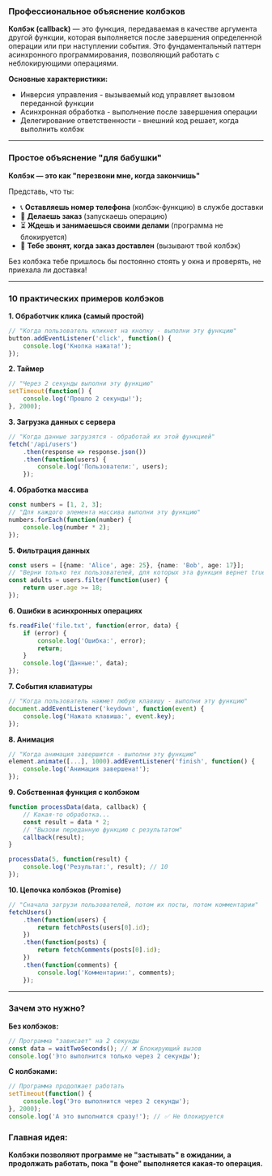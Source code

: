 ### Профессиональное объяснение колбэков

**Колбэк (callback)** — это функция, передаваемая в качестве аргумента другой функции, которая выполняется после завершения определенной операции или при наступлении события. Это фундаментальный паттерн асинхронного программирования, позволяющий работать с неблокирующими операциями.

**Основные характеристики:**
- Инверсия управления - вызываемый код управляет вызовом переданной функции
- Асинхронная обработка - выполнение после завершения операции
- Делегирование ответственности - внешний код решает, когда выполнить колбэк

---

### Простое объяснение "для бабушки"

**Колбэк — это как "перезвони мне, когда закончишь"**

Представь, что ты:
- 📞 **Оставляешь номер телефона** (колбэк-функцию) в службе доставки
- 🛒 **Делаешь заказ** (запускаешь операцию)
- ⏳ **Ждешь и занимаешься своими делами** (программа не блокируется)
- 🚚 **Тебе звонят, когда заказ доставлен** (вызывают твой колбэк)

Без колбэка тебе пришлось бы постоянно стоять у окна и проверять, не приехала ли доставка!

---

### 10 практических примеров колбэков

**1. Обработчик клика (самый простой)**
```typescript
// "Когда пользователь кликнет на кнопку - выполни эту функцию"
button.addEventListener('click', function() {
    console.log('Кнопка нажата!');
});
```

**2. Таймер**
```typescript
// "Через 2 секунды выполни эту функцию"
setTimeout(function() {
    console.log('Прошло 2 секунды!');
}, 2000);
```

**3. Загрузка данных с сервера**
```typescript
// "Когда данные загрузятся - обработай их этой функцией"
fetch('/api/users')
    .then(response => response.json())
    .then(function(users) {
        console.log('Пользователи:', users);
    });
```

**4. Обработка массива**
```typescript
const numbers = [1, 2, 3];
// "Для каждого элемента массива выполни эту функцию"
numbers.forEach(function(number) {
    console.log(number * 2);
});
```

**5. Фильтрация данных**
```typescript
const users = [{name: 'Alice', age: 25}, {name: 'Bob', age: 17}];
// "Верни только тех пользователей, для которых эта функция вернет true"
const adults = users.filter(function(user) {
    return user.age >= 18;
});
```

**6. Ошибки в асинхронных операциях**
```typescript
fs.readFile('file.txt', function(error, data) {
    if (error) {
        console.log('Ошибка:', error);
        return;
    }
    console.log('Данные:', data);
});
```

**7. События клавиатуры**
```typescript
// "Когда пользователь нажмет любую клавишу - выполни эту функцию"
document.addEventListener('keydown', function(event) {
    console.log('Нажата клавиша:', event.key);
});
```

**8. Анимация**
```typescript
// "Когда анимация завершится - выполни эту функцию"
element.animate([...], 1000).addEventListener('finish', function() {
    console.log('Анимация завершена!');
});
```

**9. Собственная функция с колбэком**
```typescript
function processData(data, callback) {
    // Какая-то обработка...
    const result = data * 2;
    // "Вызови переданную функцию с результатом"
    callback(result);
}

processData(5, function(result) {
    console.log('Результат:', result); // 10
});
```

**10. Цепочка колбэков (Promise)**
```typescript
// "Сначала загрузи пользователей, потом их посты, потом комментарии"
fetchUsers()
    .then(function(users) {
        return fetchPosts(users[0].id);
    })
    .then(function(posts) {
        return fetchComments(posts[0].id);
    })
    .then(function(comments) {
        console.log('Комментарии:', comments);
    });
```

---

### Зачем это нужно?

**Без колбэков:**
```typescript
// Программа "зависает" на 2 секунды
const data = waitTwoSeconds(); // ❌ Блокирующий вызов
console.log('Это выполнится только через 2 секунды');
```

**С колбэками:**
```typescript
// Программа продолжает работать
setTimeout(function() {
    console.log('Это выполнится через 2 секунды');
}, 2000);
console.log('А это выполнится сразу!'); // ✅ Не блокируется
```

### Главная идея:
**Колбэки позволяют программе не "застывать" в ожидании, а продолжать работать, пока "в фоне" выполняется какая-то операция.**
